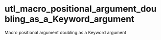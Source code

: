 # utl_macro_positional_argument_doubling_as_a_Keyword_argument
Macro positional argument doubling as a Keyword argument
